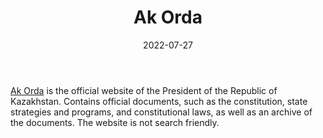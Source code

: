 ﻿---
title: "Ak Orda"
linkTitle: "Ak Orda"
contributor: ["Aizada Arystanbek"]
date: 2022-07-27
countries: ["Kazakhstan"]
category: ["Government"]
tags: ["government", "policy", "documents"]
date_start: []
date_end: []
data_type: ["archive", "policy"] 
language: ["Russian", "Kazakh", "English"]
updated: 2023-05-26
description: 
  Ak Orda is the official website of the President of the Republic of Kazakhstan. Contains official documents, such as the constitution, state strategies and programs, and constitutional laws, as well as an archive of the documents.
---

[Ak Orda](https://www.akorda.kz/) is the official website of the President of the Republic of Kazakhstan. Contains official documents, such as the constitution, state strategies and programs, and constitutional laws, as well as an archive of the documents. The website is not search friendly. 

